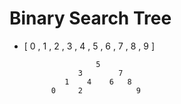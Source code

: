 # Binary Search Tree

- [ 0 , 1 , 2 , 3 , 4 , 5 , 6 , 7 , 8 , 9 ]

                      5
                  3        7
               1    4    6   8
            0     2            9


